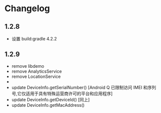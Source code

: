 # Changelog

## 1.2.8

- 设置 build:gradle 4.2.2

## 1.2.9

- remove libdemo
- remove AnalyticsService
- remove LocationService
-
- update DeviceInfo.getSerialNumber() [Android Q 已限制访问 IMEI 和序列号,它仅适用于具有特殊运营商许可的平台和应用程序]
- update DeviceInfo.getDeviceId() [同上]
- update DeviceInfo.getMacAddress() 
